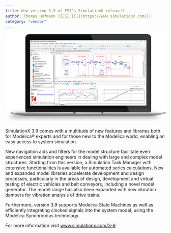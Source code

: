 ```yaml
---
title: New version 3.9 of ESI’s SimulationX released
author: Thomas Hofmann ([ESI ITI](https://www.simulationx.com/))
category: "vendor"
---
```

![](SimulationX.png)

SimulationX 3.9 comes with a multitude of new features and libraries both for Modelica® experts and for those new to the Modelica world, enabling an easy access to system simulation.

New navigation aids and filters for the model structure facilitate even experienced simulation engineers in dealing with large and complex model structures. Starting from this version, a Simulation Task Manager with extensive functionalities is available for automated series calculations. New and expanded model libraries accelerate development and design processes, particularly in the areas of design, development and virtual testing of electric vehicles and belt conveyors, including a novel model generator. The model range has also been expanded with new vibration dampers for vibration analysis of drive trains.

Furthermore, version 3.9 supports Modelica State Machines as well as efficiently integrating clocked signals into the system model, using the Modelica Synchronous technology. 

For more information visit [www.simulationx.com/3-9 ](https://www.simulationx.com/3-9)
